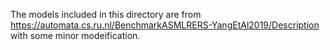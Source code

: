 The models included in this directory are from https://automata.cs.ru.nl/BenchmarkASMLRERS-YangEtAl2019/Description with some minor modeification.